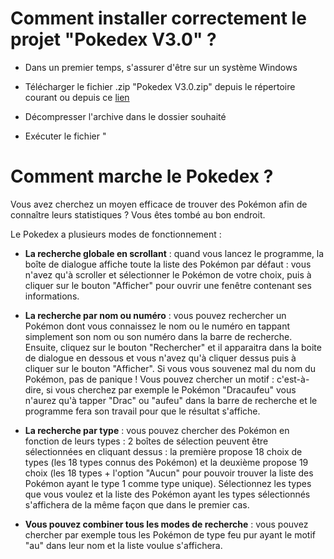 # Comment installer correctement le projet "Pokedex V3.0" ?


- Dans un premier temps, s'assurer d'être sur un système Windows


- Télécharger le fichier .zip "Pokedex V3.0.zip" depuis le répertoire courant ou depuis ce [lien](https://www.mediafire.com/file/a5sdscyt4vsdcpb/Pokedex_V3.0.zip/file)


- Décompresser l'archive dans le dossier souhaité


- Exécuter le fichier "


# Comment marche le Pokedex ?


Vous avez cherchez un moyen efficace de trouver des Pokémon afin de connaître leurs statistiques ? Vous êtes tombé au bon endroit.


Le Pokedex a plusieurs modes de fonctionnement :


- **La recherche globale en scrollant** : quand vous lancez le programme, la boîte de dialogue affiche toute la liste des Pokémon par défaut : vous n'avez qu'à scroller et sélectionner le Pokémon de votre choix, puis à cliquer sur le bouton "Afficher" pour ouvrir une fenêtre contenant ses informations.


- **La recherche par nom ou numéro** : vous pouvez rechercher un Pokémon dont vous connaissez le nom ou le numéro en tappant simplement son nom ou son numéro dans la barre de recherche. Ensuite, cliquez sur le bouton "Rechercher" et il apparaitra dans la boite de dialogue en dessous et vous n'avez qu'à cliquer dessus puis à cliquer sur le bouton "Afficher". Si vous vous souvenez mal du nom du Pokémon, pas de panique ! Vous pouvez chercher un motif : c'est-à-dire, si vous cherchez par exemple le Pokémon "Dracaufeu" vous n'aurez qu'à tapper "Drac" ou "aufeu" dans la barre de recherche et le programme fera son travail pour que le résultat s'affiche.


- **La recherche par type** : vous pouvez chercher des Pokémon en fonction de leurs types : 2 boîtes de sélection peuvent être sélectionnées en cliquant dessus : la première propose 18 choix de types (les 18 types connus des Pokémon) et la deuxième propose 19 choix (les 18 types + l'option "Aucun" pour pouvoir trouver la liste des Pokémon ayant le type 1 comme type unique). Sélectionnez les types que vous voulez et  la liste des Pokémon ayant les types sélectionnés s'affichera de la même façon que dans le premier cas.


- **Vous pouvez combiner tous les modes de recherche** : vous pouvez chercher par exemple tous les Pokémon de type feu pur ayant le motif "au" dans leur nom et la liste voulue s'affichera.
